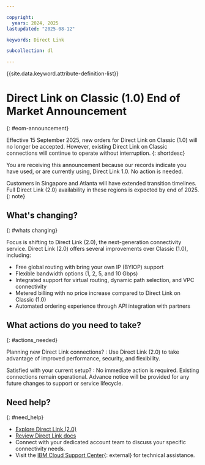 ```yaml
---

copyright:
  years: 2024, 2025
lastupdated: "2025-08-12"

keywords: Direct Link

subcollection: dl

---
```


{{site.data.keyword.attribute-definition-list}}

# Direct Link on Classic (1.0) End of Market Announcement
{: #eom-announcement}

Effective 15 September 2025, new orders for Direct Link on Classic (1.0) will no longer be accepted. However, existing Direct Link on Classic connections will continue to operate without interruption. 
{: shortdesc}

You are receiving this announcement because our records indicate you have used, or are currently using, Direct Link 1.0. No action is needed. 
 
Customers in Singapore and Atlanta will have extended transition timelines. Full Direct Link (2.0) availability in these regions is expected by end of 2025. 
{: note} 

## What's changing?
{: #whats changing} 

Focus is shifting to Direct Link (2.0), the next-generation connectivity service. Direct Link (2.0) offers several improvements over Classic (1.0), including:

* Free global routing with bring your own IP (BYIOP) support
* Flexible bandwidth options (1, 2, 5, and 10 Gbps) 
* Integrated support for virtual routing, dynamic path selection, and VPC connectivity 
* Metered billing with no price increase compared to Direct Link on Classic (1.0) 
* Automated ordering experience through API integration with partners

## What actions do you need to take? 
{: #actions_needed}
 
Planning new Direct Link connections? 
:    Use Direct Link (2.0) to take advantage of improved performance, security, and flexibility. 

Satisfied with your current setup?
:    No immediate action is required. Existing connections remain operational. Advance notice will be provided for any future changes to support or service lifecycle.

## Need help? 
{: #need_help}

* [Explore Direct Link (2.0)](/interconnectivity/direct-link)
* [Review Direct Link docs](/docs/dl) 
* Connect with your dedicated account team to discuss your specific connectivity needs.
* Visit the [IBM Cloud Support Center](ttps://www.ibm.com/cloud/support){: external} for technical assistance.
